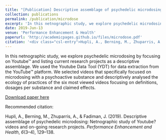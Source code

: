 ```yaml
---
title: "[Publication] Descriptive assemblage of psychedelic microdosing: Netnographic study of Youtube™ videos and on-going research projects"
collection: publications
permalink: /publication/microdose
excerpt: 'In this netnographic study, we explore psychedelic microdosing by focusing on Youtube™ and listing current research projects as a descriptive assemblage. We used the Youtube Data Tool (YDT) for data extraction from the YouTube™ platform. We selected videos that specifically focused on microdosing with a psychoactive substance and descriptively analysed the ecology of practices of the six most viewed videos focusing on definitions, dosages per substance and claimed effects.'
date: 2019-Jun-13
venue: 'Performance Enhancement & Health'
paperurl: 'http://academicpages.github.io/files/microdose.pdf'
citation: '<div class="csl-entry">Hupli, A., Berning, M., Zhuparris, A., &#38; Fadiman, J. (2019). Descriptive assemblage of psychedelic microdosing: Netnographic study of Youtube? videos and on-going research projects. <i>Performance Enhancement and Health</i>, <i>6</i>(3–4), 129–138.</div>'
---
```

In this netnographic study, we explore psychedelic microdosing by focusing on Youtube™ and listing current research projects as a descriptive assemblage. We used the Youtube Data Tool (YDT) for data extraction from the YouTube™ platform. We selected videos that specifically focused on microdosing with a psychoactive substance and descriptively analysed the ecology of practices of the six most viewed videos focusing on definitions, dosages per substance and claimed effects.

[Download paper here](http://academicpages.github.io/files/microdose.pdf)

Recommended citation: <div class="csl-entry">Hupli, A., Berning, M., Zhuparris, A., &#38; Fadiman, J. (2019). Descriptive assemblage of psychedelic microdosing: Netnographic study of Youtube? videos and on-going research projects. <i>Performance Enhancement and Health</i>, <i>6</i>(3–4), 129–138.</div>
